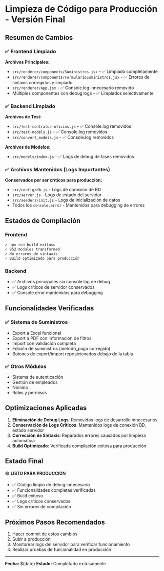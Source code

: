 # Limpieza de Código para Producción - Versión Final

## Resumen de Cambios

### ✅ Frontend Limpiado

**Archivos Principales:**
- `src/renderer/components/Suministros.jsx` - ✅ Limpiado completamente
- `src/renderer/components/FormularioSuministros.jsx` - ✅ Errores de sintaxis corregidos y limpiado
- `src/renderer/App.jsx` - ✅ Console.log innecesario removido
- Múltiples componentes con debug logs - ✅ Limpiados selectivamente

### ✅ Backend Limpiado

**Archivos de Test:**
- `src/test-contratos-oficios.js` - ✅ Console.log removidos
- `src/test-models.js` - ✅ Console.log removidos  
- `src/convert_models.js` - ✅ Console.log removidos

**Archivos de Modelos:**
- `src/models/index.js` - ✅ Logs de debug de fases removidos

### ✅ Archivos Mantenidos (Logs Importantes)

**Conservados por ser críticos para producción:**
- `src/config/db.js` - Logs de conexión de BD
- `src/server.js` - Logs de estado del servidor
- `src/seeders/init.js` - Logs de inicialización de datos
- Todos los `console.error` - Mantenidos para debugging de errores

## Estados de Compilación

### Frontend
```bash
✓ npm run build exitoso
✓ 952 modules transformed
✓ No errores de sintaxis
✓ Build optimizado para producción
```

### Backend
- ✅ Archivos principales sin console.log de debug
- ✅ Logs críticos de servidor conservados
- ✅ Console.error mantenidos para debugging

## Funcionalidades Verificadas

### ✅ Sistema de Suministros
- Export a Excel funcional
- Export a PDF con información de filtros
- Import con validación completa
- Edición de suministros (metodo_pago corregido)
- Botones de export/import reposicionados debajo de la tabla

### ✅ Otros Módulos
- Sistema de autenticación
- Gestión de empleados
- Nómina
- Roles y permisos

## Optimizaciones Aplicadas

1. **Eliminación de Debug Logs**: Removidos logs de desarrollo innecesarios
2. **Conservación de Logs Críticos**: Mantenidos logs de conexión BD, estado servidor
3. **Corrección de Sintaxis**: Reparados errores causados por limpieza automática
4. **Build Optimizado**: Verificada compilación exitosa para producción

## Estado Final

🟢 **LISTO PARA PRODUCCIÓN**

- ✅ Código limpio de debug innecesario
- ✅ Funcionalidades completas verificadas
- ✅ Build exitoso
- ✅ Logs críticos conservados
- ✅ Sin errores de compilación

## Próximos Pasos Recomendados

1. Hacer commit de estos cambios
2. Subir a producción
3. Monitorear logs del servidor para verificar funcionamiento
4. Realizar pruebas de funcionalidad en producción

---
**Fecha:** $(date)
**Estado:** Completado exitosamente
